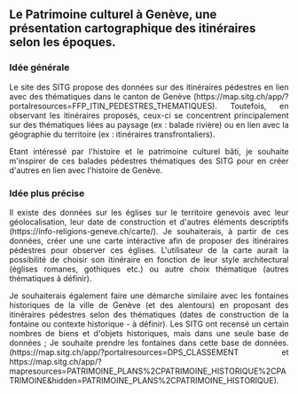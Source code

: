 ## Le Patrimoine culturel à Genève, une présentation cartographique des itinéraires selon les époques.
</p>


### Idée générale


<p align="justify">
Le site des SITG propose des données sur des itinéraires pédestres en lien avec des thématiques dans le canton de Genève (https://map.sitg.ch/app/?portalresources=FFP_ITIN_PEDESTRES_THEMATIQUES). Toutefois, en observant les itinéraires proposés, ceux-ci se concentrent principalement sur des thématiques liées au paysage (ex : balade rivière) ou en lien avec la géographie du territoire (ex : itinéraires transfrontaliers). 
</p>

<p align="justify">
Etant intéressé par l'histoire et le patrimoine culturel bâti, je souhaite m'inspirer de ces balades pédestres thématiques des SITG pour en créer d'autres en lien avec l'histoire de Genève. 
</p>


### Idée plus précise


<p align="justify">
Il existe des données sur les églises sur le territoire genevois avec leur géolocalisation, leur date de construction et d'autres éléments descriptifs (https://info-religions-geneve.ch/carte/). Je souhaiterais, à partir de ces données, créer une une carte intéractive afin de proposer des itinéraires pédestres pour observer ces églises. L'utilisateur de la carte aurait la possibilité de choisir son itinéraire en fonction de leur style architectural (églises romanes, gothiques etc.) ou autre choix thématique (autres thématiques à définir).
</p>

<p align="justify">
Je souhaiterais également faire une démarche similaire avec les fontaines historiques de la ville de Genève (et des alentours) en proposant des itinéraires pédestres selon des thématiques (dates de construction de la fontaine ou contexte historique - à définir). Les SITG ont recensé un certain nombres de biens et d'objets historiques, mais dans une seule base de données ; Je souhaite prendre les fontaines dans cette base de données. (https://map.sitg.ch/app/?portalresources=DPS_CLASSEMENT et https://map.sitg.ch/app/?mapresources=PATRIMOINE_PLANS%2CPATRIMOINE_HISTORIQUE%2CPATRIMOINE&hidden=PATRIMOINE_PLANS%2CPATRIMOINE_HISTORIQUE).
</p>



